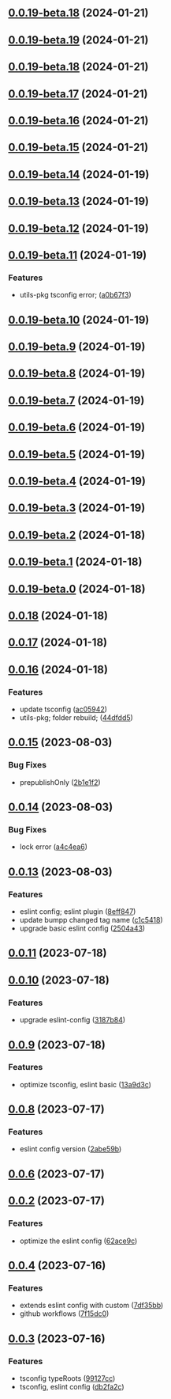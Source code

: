 ## [0.0.19-beta.18](https://github.com/chaos-design/hammer/compare/v0.0.19-beta.19...v0.0.19-beta.18) (2024-01-21)

## [0.0.19-beta.19](https://github.com/chaos-design/hammer/compare/v0.0.19-beta.18...v0.0.19-beta.19) (2024-01-21)

## [0.0.19-beta.18](https://github.com/chaos-design/hammer/compare/v0.0.19-beta.17...v0.0.19-beta.18) (2024-01-21)

## [0.0.19-beta.17](https://github.com/chaos-design/hammer/compare/v0.0.19-beta.16...v0.0.19-beta.17) (2024-01-21)

## [0.0.19-beta.16](https://github.com/chaos-design/hammer/compare/v0.0.19-beta.15...v0.0.19-beta.16) (2024-01-21)

## [0.0.19-beta.15](https://github.com/chaos-design/hammer/compare/v0.0.19-beta.14...v0.0.19-beta.15) (2024-01-21)

## [0.0.19-beta.14](https://github.com/chaos-design/hammer/compare/v0.0.19-beta.13...v0.0.19-beta.14) (2024-01-19)

## [0.0.19-beta.13](https://github.com/chaos-design/hammer/compare/v0.0.19-beta.12...v0.0.19-beta.13) (2024-01-19)

## [0.0.19-beta.12](https://github.com/chaos-design/hammer/compare/v0.0.19-beta.11...v0.0.19-beta.12) (2024-01-19)

## [0.0.19-beta.11](https://github.com/chaos-design/hammer/compare/v0.0.19-beta.10...v0.0.19-beta.11) (2024-01-19)

### Features

- utils-pkg tsconfig error; ([a0b67f3](https://github.com/chaos-design/hammer/commit/a0b67f3890e617180830cb004f4e167ff033b5c7))

## [0.0.19-beta.10](https://github.com/chaos-design/hammer/compare/v0.0.19-beta.9...v0.0.19-beta.10) (2024-01-19)

## [0.0.19-beta.9](https://github.com/chaos-design/hammer/compare/v0.0.19-beta.8...v0.0.19-beta.9) (2024-01-19)

## [0.0.19-beta.8](https://github.com/chaos-design/hammer/compare/v0.0.19-beta.7...v0.0.19-beta.8) (2024-01-19)

## [0.0.19-beta.7](https://github.com/chaos-design/hammer/compare/v0.0.19-beta.6...v0.0.19-beta.7) (2024-01-19)

## [0.0.19-beta.6](https://github.com/chaos-design/hammer/compare/v0.0.19-beta.5...v0.0.19-beta.6) (2024-01-19)

## [0.0.19-beta.5](https://github.com/chaos-design/hammer/compare/v0.0.19-beta.4...v0.0.19-beta.5) (2024-01-19)

## [0.0.19-beta.4](https://github.com/chaos-design/hammer/compare/v0.0.19-beta.3...v0.0.19-beta.4) (2024-01-19)

## [0.0.19-beta.3](https://github.com/chaos-design/hammer/compare/v0.0.19-beta.2...v0.0.19-beta.3) (2024-01-19)

## [0.0.19-beta.2](https://github.com/chaos-design/hammer/compare/v0.0.19-beta.1...v0.0.19-beta.2) (2024-01-18)

## [0.0.19-beta.1](https://github.com/chaos-design/hammer/compare/v0.0.19-beta.0...v0.0.19-beta.1) (2024-01-18)

## [0.0.19-beta.0](https://github.com/chaos-design/hammer/compare/v0.0.18...v0.0.19-beta.0) (2024-01-18)

## [0.0.18](https://github.com/chaos-design/hammer/compare/v0.0.17...v0.0.18) (2024-01-18)

## [0.0.17](https://github.com/chaos-design/hammer/compare/v0.0.16...v0.0.17) (2024-01-18)

## [0.0.16](https://github.com/chaos-design/hammer/compare/v0.0.15...v0.0.16) (2024-01-18)

### Features

- update tsconfig ([ac05942](https://github.com/chaos-design/hammer/commit/ac05942332942c3dc7a083e9f424053e0611f129))
- utils-pkg; folder rebuild; ([44dfdd5](https://github.com/chaos-design/hammer/commit/44dfdd56ae924520e6bb9fe4f618110748e8af0a))

## [0.0.15](https://github.com/chaos-design/hammer/compare/v0.0.14...v0.0.15) (2023-08-03)

### Bug Fixes

- prepublishOnly ([2b1e1f2](https://github.com/chaos-design/hammer/commit/2b1e1f21d8707df7c76f0dc77058867940f98c80))

## [0.0.14](https://github.com/chaos-design/hammer/compare/v0.0.13...v0.0.14) (2023-08-03)

### Bug Fixes

- lock error ([a4c4ea6](https://github.com/chaos-design/hammer/commit/a4c4ea6e8d0eb7b06b46abda72a7d676cc4aa62d))

## [0.0.13](https://github.com/chaos-design/hammer/compare/v0.0.11...v0.0.13) (2023-08-03)

### Features

- eslint config; eslint plugin ([8eff847](https://github.com/chaos-design/hammer/commit/8eff847f65a295116d37237236571e539fe4b490))
- update bumpp changed tag name ([c1c5418](https://github.com/chaos-design/hammer/commit/c1c54186f2a2163a23343056c312dbb6da64192c))
- upgrade basic eslint config ([2504a43](https://github.com/chaos-design/hammer/commit/2504a43b6d78a2baec632a54b624cb0bebd3a38d))

## [0.0.11](https://github.com/chaos-design/hammer/compare/v0.0.10...v0.0.11) (2023-07-18)

## [0.0.10](https://github.com/chaos-design/hammer/compare/v0.0.9...v0.0.10) (2023-07-18)

### Features

- upgrade eslint-config ([3187b84](https://github.com/chaos-design/hammer/commit/3187b847b0564b2e3d7df9b1b92919ec6116bcff))

## [0.0.9](https://github.com/chaos-design/hammer/compare/v0.0.8...v0.0.9) (2023-07-18)

### Features

- optimize tsconfig, eslint basic ([13a9d3c](https://github.com/chaos-design/hammer/commit/13a9d3c564c832304592b225d429a24ca1f5755d))

## [0.0.8](https://github.com/chaos-design/hammer/compare/v0.0.6...v0.0.8) (2023-07-17)

### Features

- eslint config version ([2abe59b](https://github.com/chaos-design/hammer/commit/2abe59b0c78089b86926a71452130025178d3a48))

## [0.0.6](https://github.com/chaos-design/hammer/compare/v0.0.2...v0.0.6) (2023-07-17)

## [0.0.2](https://github.com/chaos-design/hammer/compare/v0.0.4...v0.0.2) (2023-07-17)

### Features

- optimize the eslint config ([62ace9c](https://github.com/chaos-design/hammer/commit/62ace9ccdac18909f2823a30909e6fa2e68b17ec))

## [0.0.4](https://github.com/chaos-design/hammer/compare/v0.0.3...v0.0.4) (2023-07-16)

### Features

- extends eslint config with custom ([7df35bb](https://github.com/chaos-design/hammer/commit/7df35bb025497c2164515a35b85319f4f11e1908))
- github workflows ([7f15dc0](https://github.com/chaos-design/hammer/commit/7f15dc064c9f1006f2cd5bd8eb246a4a191a8228))

## [0.0.3](https://github.com/chaos-design/hammer/compare/db2fa2cf01a7d3d2d8ee8db828704adf8351374d...v0.0.3) (2023-07-16)

### Features

- tsconfig typeRoots ([99127cc](https://github.com/chaos-design/hammer/commit/99127cccb4a0b119ef9306491a554cfe3d2e2d04))
- tsconfig, eslint config ([db2fa2c](https://github.com/chaos-design/hammer/commit/db2fa2cf01a7d3d2d8ee8db828704adf8351374d))
